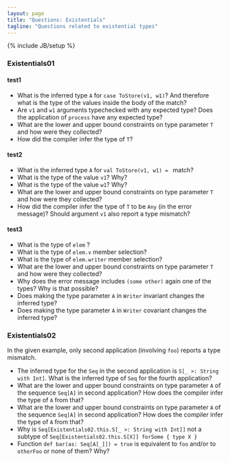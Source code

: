 ```yaml
---
layout: page
title: "Questions: Existentials"
tagline: "Questions related to existential types"
---
```

{% include JB/setup %}

### Existentials01 ###

#### test1 ####
 - What is the inferred type `A` for `case ToStore(v1, w1)`? And therefore what is the type of the values inside the body of the match?
 - Are `v1` and `w1` arguments typechecked with any expected type? Does the application of `process` have any expected type?
 - What are the lower and upper bound constraints on type parameter `T` and how were they collected?
 - How did the compiler infer the type of `T`?

#### test2 ####
 - What is the inferred type `A` for `val ToStore(v1, w1) = ` match?
 - What is the type of the value `v1`? Why?
 - What is the type of the value `w1`? Why?
 - What are the lower and upper bound constraints on type parameter `T` and how were they collected?
 - How did the compiler infer the type of `T` to be `Any` (in the error message)? Should argument `v1` also report a type mismatch?

#### test3 ####
 - What is the type of `elem` ?
 - What is the type of `elem.v` member selection?
 - What is the type of `elem.writer` member selection?
 - What are the lower and upper bound constraints on type parameter `T` and how were they collected?
 - Why does the error message includes `(some other)` again one of the types? Why is that possible?
 - Does making the type parameter `A` in `Writer` invariant changes the inferred type?
 - Does making the type parameter `A` in `Writer` covariant changes the inferred type?


### Existentials02 ###
In the given example, only second application (involving `foo`) reports a type mismatch.

 - The inferred type for the `Seq` in the second application is `S[_ >: String with Int]`.  What is the inferred type of `Seq` for the fourth application?
 - What are the lower and upper bound constraints on type parameter `A` of the sequence `Seq[A]` in second application? How does the compiler infer the type of `A` from that?
 - What are the lower and upper bound constraints on type parameter `A` of the sequence `Seq[A]` in second application? How does the compiler infer the type of `A` from that?
 - Why is `Seq[Existentials02.this.S[_ >: String with Int]]` not a subtype of `Seq[Existentials02.this.S[X]] forSome { type X }`
 - Function `def bar(as: Seq[A[_]]) = true` is equivalent to `foo` and/or to `otherFoo` or none of them? Why?

